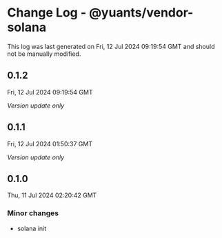 # Change Log - @yuants/vendor-solana

This log was last generated on Fri, 12 Jul 2024 09:19:54 GMT and should not be manually modified.

## 0.1.2
Fri, 12 Jul 2024 09:19:54 GMT

_Version update only_

## 0.1.1
Fri, 12 Jul 2024 01:50:37 GMT

_Version update only_

## 0.1.0
Thu, 11 Jul 2024 02:20:42 GMT

### Minor changes

- solana init

